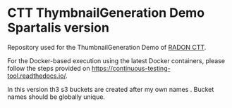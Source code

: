 # CTT ThymbnailGeneration Demo Spartalis version

Repository used for the ThumbnailGeneration Demo of [RADON CTT](https://github.com/radon-h2020/radon-ctt). 

For the Docker-based execution using the latest Docker containers, please follow the steps provided on https://continuous-testing-tool.readthedocs.io/.

In this version th3 s3 buckets are created after my own names . Bucket names should be globally unique.
